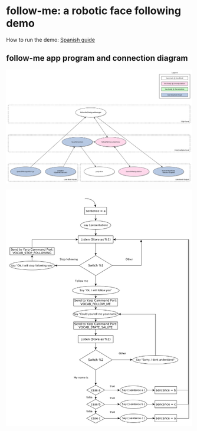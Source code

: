 # follow-me: a robotic face following demo

How to run the demo: [Spanish guide](http://robots.uc3m.es/index.php/Procedimiento_Demos)

## follow-me app program and connection diagram
![follow-me app program and connection diagram](doc/fig/follow-me-app.png)

![follow-me dialogue manager state machine diagram](doc/fig/follow-me-state-machine.png)
